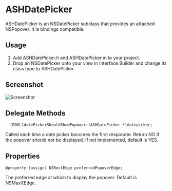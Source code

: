 # ASHDatePicker

ASHDatePicker is an NSDatePicker subclass that provides an attached NSPopover. It is bindings compatible.

## Usage

1. Add ASHDatePicker.h and ASHDatePicker.m to your project.
2. Drop an NSDatePicker onto your view in Interface Builder and change its class type to ASHDatePicker.


## Screenshot

![Screenshot](https://raw.github.com/adamhartford/ASHDatePicker/master/screenshot.png)

## Delegate Methods

`- (BOOL)datePickerShouldShowPopover:(ASHDatePicker *)datepicker;`

Called each time a date picker becomes the first responder. Return NO if the popover should not be displayed. If not implemented, default is YES.

## Properties

`@property (assign) NSRectEdge preferredPopoverEdge;`

The preferred edge at which to display the popover. Default is NSMaxXEdge.

